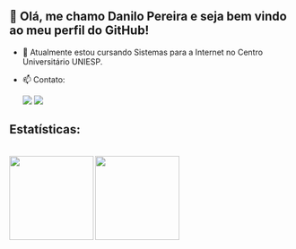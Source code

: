 ## 👋 Olá, me chamo Danilo Pereira e seja bem vindo ao meu perfil do GitHub!

- 🌱 Atualmente estou cursando Sistemas para a Internet no Centro Universitário UNIESP.
- 📫 Contato:

  <a href='danilopereiraviana@gmail.com'><img src='https://img.shields.io/badge/Gmail-D14836?style=for-the-badge&logo=gmail&logoColor=white' target= "_blank"></a>
  <a href='d4n_kali@protonmail.com'><img src='https://img.shields.io/badge/ProtonMail-8B89CC?style=for-the-badge&logo=protonmail&logoColor=white' target= "_blank"></a>

## Estatísticas:

<br>

<div class="estatistica">
  
  <a href="https://github.com/d4nkali">
  <img align="left" height="150px" src="https://github-readme-stats.vercel.app/api/top-langs/?username=d4nkali&layout=compact&langs_count=100&theme=dracula&locale=pt-br"/>
  <img height="150px" align="center" src="https://github-readme-stats.vercel.app/api?username=d4nkali&theme=dracula&hide_rank=true&locale=pt-br&show_icons=true&count_private=true"/>
    
</div>

<br>



<!--
**d4nkali/d4nkali** is a ✨ _special_ ✨ repository because its `README.md` (this file) appears on your GitHub profile.

Here are some ideas to get you started:

- 🔭 I’m currently working on ...
- 🌱 I’m currently learning ...
- 👯 I’m looking to collaborate on ...
- 🤔 I’m looking for help with ...
- 💬 Ask me about ...
- 📫 How to reach me: ...
- 😄 Pronouns: ...
- ⚡ Fun fact: ...
-->
